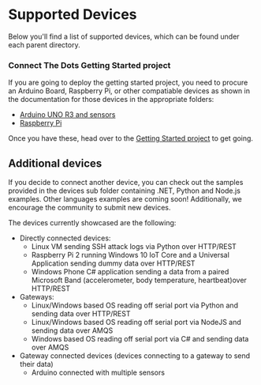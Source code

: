 # Supported Devices #

Below you'll find a list of supported devices, which can be found under each parent directory.

### Connect The Dots Getting Started project ###
If you are going to deploy the getting started project, you need to procure an Arduino Board, Raspberry Pi, or other compatiable devices as shown in the documentation for those devices in the appropriate folders:

- [Arduino UNO R3 and sensors](https://github.com/tanchunsiong/Custom-Connect-The-Dots---Public/tree/master/connectthedots%20arduino%20sketch)
- [Raspberry Pi](https://github.com/tanchunsiong/Custom-Connect-The-Dots---Public/tree/master/connectthedotsservice%20RPi2%20headed%20app%20-%20Serial)

Once you have these, head over to the [Getting Started project](GettingStarted.md) to get going.

## Additional devices ##
If you decide to connect another device, you can check out the samples provided in the devices sub folder containing .NET, Python and Node.js examples. Other languages examples are coming soon! Additionally, we encourage the community to submit new devices.

The devices currently showcased are the following:

- Directly connected devices:
    - Linux VM sending SSH attack logs via Python over HTTP/REST
    - Raspberry Pi 2 running Windows 10 IoT Core and a Universal Application sending dummy data over HTTP/REST
    - Windows Phone C# application sending a data from a paired Microsoft Band (accelerometer, body temperature, heartbeat)over HTTP/REST
- Gateways:
    - Linux/Windows based OS reading off serial port via Python and sending data over HTTP/REST
	- Linux/Windows based OS reading off serial port via NodeJS and sending data over AMQS
	- Windows based OS reading off serial port via C# and sending data over AMQS
- Gateway connected devices (devices connecting to a gateway to send their data)
    - Arduino connected with multiple sensors


